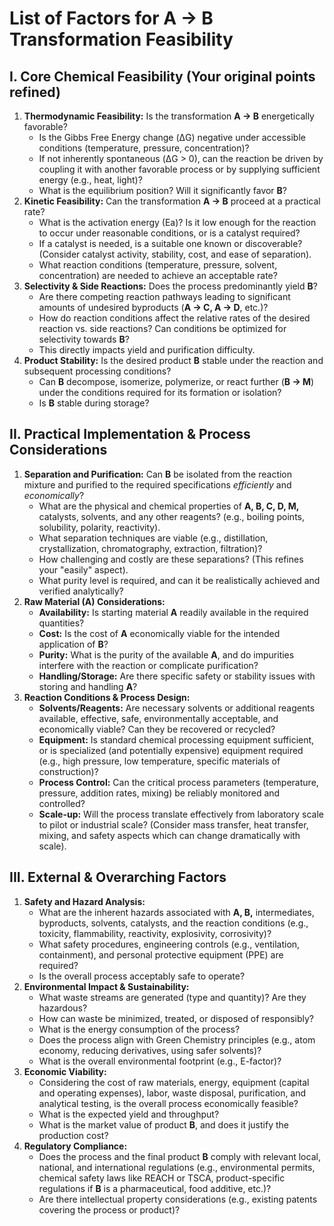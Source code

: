 # List of Factors for A -> B Transformation Feasibility

## I. Core Chemical Feasibility (Your original points refined)

1. **Thermodynamic Feasibility:** Is the transformation **A -> B** energetically favorable?
    - Is the Gibbs Free Energy change (ΔG) negative under accessible conditions (temperature, pressure, concentration)?
    - If not inherently spontaneous (ΔG > 0), can the reaction be driven by coupling it with another favorable process or by supplying sufficient energy (e.g., heat, light)?
    - What is the equilibrium position? Will it significantly favor **B**?
2. **Kinetic Feasibility:** Can the transformation **A -> B** proceed at a practical rate?
    - What is the activation energy (Ea)? Is it low enough for the reaction to occur under reasonable conditions, or is a catalyst required?
    - If a catalyst is needed, is a suitable one known or discoverable? (Consider catalyst activity, stability, cost, and ease of separation).
    - What reaction conditions (temperature, pressure, solvent, concentration) are needed to achieve an acceptable rate?
3. **Selectivity & Side Reactions:** Does the process predominantly yield **B**?
    - Are there competing reaction pathways leading to significant amounts of undesired byproducts (**A -> C, A -> D**, etc.)?
    - How do reaction conditions affect the relative rates of the desired reaction vs. side reactions? Can conditions be optimized for selectivity towards **B**?
    - This directly impacts yield and purification difficulty.
4. **Product Stability:** Is the desired product **B** stable under the reaction and subsequent processing conditions?
    - Can **B** decompose, isomerize, polymerize, or react further (**B -> M**) under the conditions required for its formation or isolation?
    - Is **B** stable during storage?

## II. Practical Implementation & Process Considerations

1. **Separation and Purification:** Can **B** be isolated from the reaction mixture and purified to the required specifications _efficiently_ and _economically_?
    - What are the physical and chemical properties of **A, B, C, D, M,** catalysts, solvents, and any other reagents? (e.g., boiling points, solubility, polarity, reactivity).
    - What separation techniques are viable (e.g., distillation, crystallization, chromatography, extraction, filtration)?
    - How challenging and costly are these separations? (This refines your "easily" aspect).
    - What purity level is required, and can it be realistically achieved and verified analytically?
2. **Raw Material (A) Considerations:**
    - **Availability:** Is starting material **A** readily available in the required quantities?
    - **Cost:** Is the cost of **A** economically viable for the intended application of **B**?
    - **Purity:** What is the purity of the available **A**, and do impurities interfere with the reaction or complicate purification?
    - **Handling/Storage:** Are there specific safety or stability issues with storing and handling **A**?
3. **Reaction Conditions & Process Design:**
    - **Solvents/Reagents:** Are necessary solvents or additional reagents available, effective, safe, environmentally acceptable, and economically viable? Can they be recovered or recycled?
    - **Equipment:** Is standard chemical processing equipment sufficient, or is specialized (and potentially expensive) equipment required (e.g., high pressure, low temperature, specific materials of construction)?
    - **Process Control:** Can the critical process parameters (temperature, pressure, addition rates, mixing) be reliably monitored and controlled?
    - **Scale-up:** Will the process translate effectively from laboratory scale to pilot or industrial scale? (Consider mass transfer, heat transfer, mixing, and safety aspects which can change dramatically with scale).

## III. External & Overarching Factors

1. **Safety and Hazard Analysis:**
    - What are the inherent hazards associated with **A, B,** intermediates, byproducts, solvents, catalysts, and the reaction conditions (e.g., toxicity, flammability, reactivity, explosivity, corrosivity)?
    - What safety procedures, engineering controls (e.g., ventilation, containment), and personal protective equipment (PPE) are required?
    - Is the overall process acceptably safe to operate?
2. **Environmental Impact & Sustainability:**
    - What waste streams are generated (type and quantity)? Are they hazardous?
    - How can waste be minimized, treated, or disposed of responsibly?
    - What is the energy consumption of the process?
    - Does the process align with Green Chemistry principles (e.g., atom economy, reducing derivatives, using safer solvents)?
    - What is the overall environmental footprint (e.g., E-factor)?
3. **Economic Viability:**
    - Considering the cost of raw materials, energy, equipment (capital and operating expenses), labor, waste disposal, purification, and analytical testing, is the overall process economically feasible?
    - What is the expected yield and throughput?
    - What is the market value of product **B**, and does it justify the production cost?
4. **Regulatory Compliance:**
    - Does the process and the final product **B** comply with relevant local, national, and international regulations (e.g., environmental permits, chemical safety laws like REACH or TSCA, product-specific regulations if **B** is a pharmaceutical, food additive, etc.)?
    - Are there intellectual property considerations (e.g., existing patents covering the process or product)?
